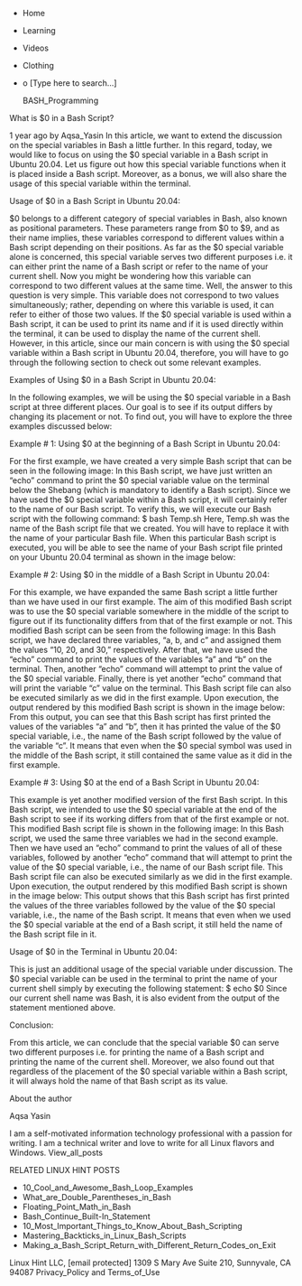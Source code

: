 





















































* Home
* Learning
* Videos
* Clothing
*
  o [Type here to search...]


   BASH_Programming


What is $0 in a Bash Script?

1 year ago
by Aqsa_Yasin
In this article, we want to extend the discussion on the special variables in
Bash a little further. In this regard, today, we would like to focus on using
the $0 special variable in a Bash script in Ubuntu 20.04. Let us figure out how
this special variable functions when it is placed inside a Bash script.
Moreover, as a bonus, we will also share the usage of this special variable
within the terminal.

Usage of $0 in a Bash Script in Ubuntu 20.04:

$0 belongs to a different category of special variables in Bash, also known as
positional parameters. These parameters range from $0 to $9, and as their name
implies, these variables correspond to different values within a Bash script
depending on their positions. As far as the $0 special variable alone is
concerned, this special variable serves two different purposes i.e. it can
either print the name of a Bash script or refer to the name of your current
shell.
Now you might be wondering how this variable can correspond to two different
values at the same time. Well, the answer to this question is very simple. This
variable does not correspond to two values simultaneously; rather, depending on
where this variable is used, it can refer to either of those two values. If the
$0 special variable is used within a Bash script, it can be used to print its
name and if it is used directly within the terminal, it can be used to display
the name of the current shell.
However, in this article, since our main concern is with using the $0 special
variable within a Bash script in Ubuntu 20.04, therefore, you will have to go
through the following section to check out some relevant examples.

Examples of Using $0 in a Bash Script in Ubuntu 20.04:

In the following examples, we will be using the $0 special variable in a Bash
script at three different places. Our goal is to see if its output differs by
changing its placement or not. To find out, you will have to explore the three
examples discussed below:

Example # 1: Using $0 at the beginning of a Bash Script in Ubuntu 20.04:

For the first example, we have created a very simple Bash script that can be
seen in the following image:
In this Bash script, we have just written an “echo” command to print the $0
special variable value on the terminal below the Shebang (which is mandatory to
identify a Bash script). Since we have used the $0 special variable within a
Bash script, it will certainly refer to the name of our Bash script. To verify
this, we will execute our Bash script with the following command:
$ bash Temp.sh
Here, Temp.sh was the name of the Bash script file that we created. You will
have to replace it with the name of your particular Bash file.
When this particular Bash script is executed, you will be able to see the name
of your Bash script file printed on your Ubuntu 20.04 terminal as shown in the
image below:

Example # 2: Using $0 in the middle of a Bash Script in Ubuntu 20.04:

For this example, we have expanded the same Bash script a little further than
we have used in our first example. The aim of this modified Bash script was to
use the $0 special variable somewhere in the middle of the script to figure out
if its functionality differs from that of the first example or not. This
modified Bash script can be seen from the following image:
In this Bash script, we have declared three variables, “a, b, and c” and
assigned them the values “10, 20, and 30,” respectively. After that, we have
used the “echo” command to print the values of the variables “a” and “b” on the
terminal. Then, another “echo” command will attempt to print the value of the
$0 special variable. Finally, there is yet another “echo” command that will
print the variable “c” value on the terminal.
This Bash script file can also be executed similarly as we did in the first
example. Upon execution, the output rendered by this modified Bash script is
shown in the image below:
From this output, you can see that this Bash script has first printed the
values of the variables “a” and “b”, then it has printed the value of the $0
special variable, i.e., the name of the Bash script followed by the value of
the variable “c”. It means that even when the $0 special symbol was used in the
middle of the Bash script, it still contained the same value as it did in the
first example.

Example # 3: Using $0 at the end of a Bash Script in Ubuntu 20.04:

This example is yet another modified version of the first Bash script. In this
Bash script, we intended to use the $0 special variable at the end of the Bash
script to see if its working differs from that of the first example or not.
This modified Bash script file is shown in the following image:
In this Bash script, we used the same three variables we had in the second
example. Then we have used an “echo” command to print the values of all of
these variables, followed by another “echo” command that will attempt to print
the value of the $0 special variable, i.e., the name of our Bash script file.
This Bash script file can also be executed similarly as we did in the first
example. Upon execution, the output rendered by this modified Bash script is
shown in the image below:
This output shows that this Bash script has first printed the values of the
three variables followed by the value of the $0 special variable, i.e., the
name of the Bash script. It means that even when we used the $0 special
variable at the end of a Bash script, it still held the name of the Bash script
file in it.

Usage of $0 in the Terminal in Ubuntu 20.04:

This is just an additional usage of the special variable under discussion. The
$0 special variable can be used in the terminal to print the name of your
current shell simply by executing the following statement:
$ echo $0
Since our current shell name was Bash, it is also evident from the output of
the statement mentioned above.

Conclusion:

From this article, we can conclude that the special variable $0 can serve two
different purposes i.e. for printing the name of a Bash script and printing the
name of the current shell. Moreover, we also found out that regardless of the
placement of the $0 special variable within a Bash script, it will always hold
the name of that Bash script as its value.


About the author


Aqsa Yasin

I am a self-motivated information technology professional with a passion for
writing. I am a technical writer and love to write for all Linux flavors and
Windows.
View_all_posts

RELATED LINUX HINT POSTS


* 10_Cool_and_Awesome_Bash_Loop_Examples
* What_are_Double_Parentheses_in_Bash
* Floating_Point_Math_in_Bash
* Bash_Continue_Built-In_Statement
* 10_Most_Important_Things_to_Know_About_Bash_Scripting
* Mastering_Backticks_in_Linux_Bash_Scripts
* Making_a_Bash_Script_Return_with_Different_Return_Codes_on_Exit

Linux Hint LLC, [email protected]
1309 S Mary Ave Suite 210, Sunnyvale, CA 94087
 Privacy_Policy and Terms_of_Use
